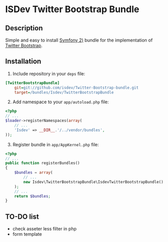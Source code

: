 ISDev Twitter Bootstrap Bundle
==============================

Description
-----------

Simple and easy to install [Symfony 2)](http://symfony.com/) bundle for the implementation of [Twitter Bootstrap](http://twitter.github.com/bootstrap/).

Installation
------------

1. Include repository in your `deps` file:

``` ini
[TwitterBootstrapBundle]
    git=git://github.com/isdev/Twitter-Bootstrap-bundle.git
    target=/bundles/Isdev/TwitterBootstrapBundle
```

2. Add namespace to your `app/autoload.php` file:

``` php
<?php
// ...
$loader->registerNamespaces(array(
    // ...
    'Isdev' => __DIR__.'/../vendor/bundles',
));
```

3. Register bundle in `app/AppKernel.php` file:

``` php
<?php
// ...
public function registerBundles()
{
    $bundles = array(
        // ...
        new Isdev\TwitterBootstrapBundle\IsdevTwitterBootstrapBundle()
    );
    // ...
    return $bundles;
}
```

TO-DO list
----------

- check asseter less filter in php
- form template